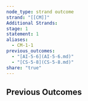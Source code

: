 ```yaml
---
node_type: strand outcome
strand: "[[CM]]"
Additional Strands: 
stage: 1
statement: 1
aliases:
  - CM-1-1
previous_outcomes:
  - "[AI-5-6](AI-5-6.md)"
  - "[CS-5-8](CS-5-8.md)"
share: "true"
---
```

## Previous Outcomes
